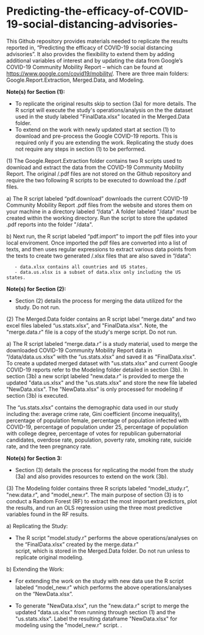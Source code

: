 # Predicting-the-efficacy-of-COVID-19-social-distancing-advisories-

This Github repository provides materials needed to replicate the results reported in, “Predicting the efficacy of COVID-19 social distancing advisories”. It also provides the flexibility to extend them by adding additional variables of interest and by updating the data from Google’s COVID-19 Community Mobility Report – which can be found at https://www.google.com/covid19/mobility/. There are three main folders: Google.Report.Extraction, Merged.Data, and Modeling.

**Note(s) for Section (1):** 

   * To replicate the original results skip to section (3a) for more details. The R script will execute the study's operations/analysis 
     on the the dataset used in the study labeled "FinalData.xlsx" located in the Merged.Data folder. 
   * To extend on the work with newly updated start at section (1) to download and pre-process the Google COVID-19 reports. This is 
     required only if you are extending the work. Replicating the study does not require any steps in section (1) to be performed. 

(1) The Google.Report.Extraction folder contains two R scripts used to download and extract the data from the COVID-19 Community 
    Mobility Report. The original /.pdf files are not stored on the Github repository and require the two following R scripts to 
    be executed to download the /.pdf files.  

   a) The R script labeled “pdf.download” downloads the current COVID-19 Community Mobility Report .pdf files from the website and 
      stores them on your machine in a directory labeled “/data”. A folder labeled "/data" must be created within the working 
      directory. Run the script to store the updated .pdf reports into the folder "/data". 
      
   b) Next run, the R script labeled “pdf.import” to import the pdf files into your local enviroment. Once imported the pdf files are
      converted into a list of texts, and then uses regular expressions to extract various data points from the texts to create two 
      generated /.xlsx files that are also saved in “/data”:  
       
       - data.xlsx contains all countries and US states. 
       - data.us.xlsx is a subset of data.xlsx only including the US states. 

**Note(s) for Section (2):** 

   - Section (2) details the process for merging the data utilized for the study. Do not run.  

(2) The Merged.Data folder contains an R script label “merge.data” and two excel files labeled “us.stats.xlsx”, and "FinalData.xlsx". 
    Note, the "merge.data.r" file is a copy of the study's merge script. Do not run.  
    
   a) The R script labeled “merge.data.r” is a study material, used to merge the downloaded COVID-19 Community Mobility Report data in       “/data/data.us.xlsx” with the “us.stats.xlsx” and saved it as "FinalData.xlsx". To create a updated merged dataset with 
      "us.stats.xlsx" and current Google COVID-19 reports refer to the Modeling folder detailed in section (3b). In section (3b) a new       script labeled "new.data.r" is provided to merge the updated "data.us.xlsx" and the "us.stats.xlsx" and store the new file 
      labeled "NewData.xlsx". The "NewData.xlsx" is only processed for modeling if section (3b) is executed.  
   
   The “us.stats.xlsx” contains the demographic data used in our study including the: average crime rate, Gini coefficient (income 
   inequality), percentage of population female, percentage of population infected with COVID-19, percentage of population under 25, 
   percentage of population with college degree, percentage of votes for republican gubernatorial candidates, overdose rate, 
   population, poverty rate, smoking rate, suicide rate, and the teen pregnancy rate. 

**Note(s) for Section 3:**

   - Section (3) details the process for replicating the model from the study (3a) and also provides resources to extend on the work        (3b).   

 (3) The Modeling folder contains three R scripts labeled “model_study.r”, "new.data.r", and "model_new.r". The main purpose of section 
     (3) is to conduct a Random Forest (RF) to extract the most important predictors, plot the results, and run an OLS regression using      the three most predictive variables found in the RF results. 
      
   a) Replicating the Study:
   
   - The R script "model.study.r" performs the above operations/analyses on the “FinalData.xlsx” created by the merge.data.r"       
     script, which is stored in the Merged.Data folder. Do not run unless to replicate original modeling. 
     
   b) Extending the Work:
   
   - For extending the work on the study with new data use the R script labeled “model_new.r" which performs the above 
     operations/analyses on the “NewData.xlsx”. 
        
   - To generate "NewData.xlsx", run the "new.data.r" script to merge the updated "data.us.xlsx" from running through section (1) 
     and the "us.stats.xlsx". Label the resulting dataframe "NewData.xlsx" for modeling using the "model_new.r" script. .


